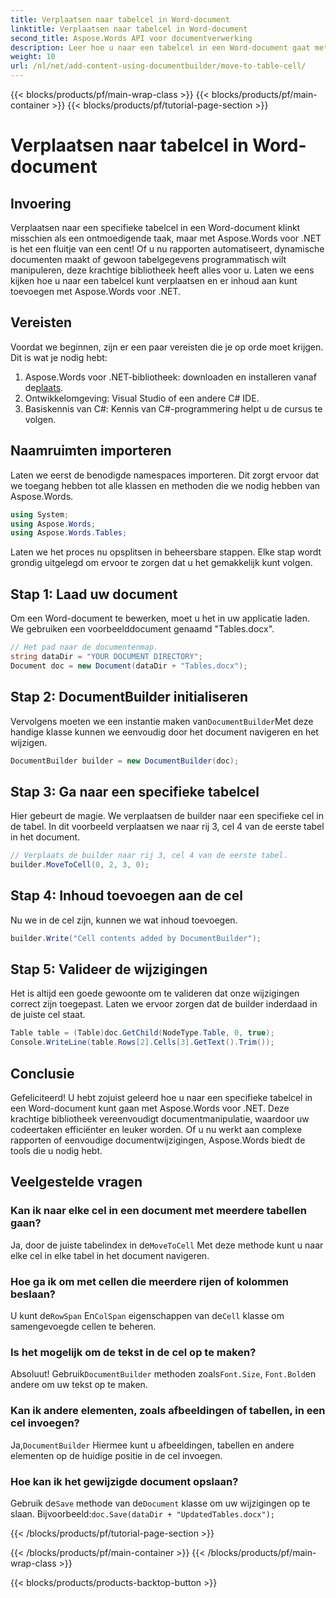 ```yaml
---
title: Verplaatsen naar tabelcel in Word-document
linktitle: Verplaatsen naar tabelcel in Word-document
second_title: Aspose.Words API voor documentverwerking
description: Leer hoe u naar een tabelcel in een Word-document gaat met Aspose.Words voor .NET met deze uitgebreide stapsgewijze handleiding. Perfect voor ontwikkelaars.
weight: 10
url: /nl/net/add-content-using-documentbuilder/move-to-table-cell/
---
```


{{< blocks/products/pf/main-wrap-class >}}
{{< blocks/products/pf/main-container >}}
{{< blocks/products/pf/tutorial-page-section >}}

# Verplaatsen naar tabelcel in Word-document

## Invoering

Verplaatsen naar een specifieke tabelcel in een Word-document klinkt misschien als een ontmoedigende taak, maar met Aspose.Words voor .NET is het een fluitje van een cent! Of u nu rapporten automatiseert, dynamische documenten maakt of gewoon tabelgegevens programmatisch wilt manipuleren, deze krachtige bibliotheek heeft alles voor u. Laten we eens kijken hoe u naar een tabelcel kunt verplaatsen en er inhoud aan kunt toevoegen met Aspose.Words voor .NET.

## Vereisten

Voordat we beginnen, zijn er een paar vereisten die je op orde moet krijgen. Dit is wat je nodig hebt:

1.  Aspose.Words voor .NET-bibliotheek: downloaden en installeren vanaf de[plaats](https://releases.aspose.com/words/net/).
2. Ontwikkelomgeving: Visual Studio of een andere C# IDE.
3. Basiskennis van C#: Kennis van C#-programmering helpt u de cursus te volgen.

## Naamruimten importeren

Laten we eerst de benodigde namespaces importeren. Dit zorgt ervoor dat we toegang hebben tot alle klassen en methoden die we nodig hebben van Aspose.Words.

```csharp
using System;
using Aspose.Words;
using Aspose.Words.Tables;
```

Laten we het proces nu opsplitsen in beheersbare stappen. Elke stap wordt grondig uitgelegd om ervoor te zorgen dat u het gemakkelijk kunt volgen.

## Stap 1: Laad uw document

Om een Word-document te bewerken, moet u het in uw applicatie laden. We gebruiken een voorbeelddocument genaamd "Tables.docx".

```csharp
// Het pad naar de documentenmap.
string dataDir = "YOUR DOCUMENT DIRECTORY";
Document doc = new Document(dataDir + "Tables.docx");
```

## Stap 2: DocumentBuilder initialiseren

 Vervolgens moeten we een instantie maken van`DocumentBuilder`Met deze handige klasse kunnen we eenvoudig door het document navigeren en het wijzigen.

```csharp
DocumentBuilder builder = new DocumentBuilder(doc);
```

## Stap 3: Ga naar een specifieke tabelcel

Hier gebeurt de magie. We verplaatsen de builder naar een specifieke cel in de tabel. In dit voorbeeld verplaatsen we naar rij 3, cel 4 van de eerste tabel in het document.

```csharp
// Verplaats de builder naar rij 3, cel 4 van de eerste tabel.
builder.MoveToCell(0, 2, 3, 0);
```

## Stap 4: Inhoud toevoegen aan de cel

Nu we in de cel zijn, kunnen we wat inhoud toevoegen.

```csharp
builder.Write("Cell contents added by DocumentBuilder");
```

## Stap 5: Valideer de wijzigingen

Het is altijd een goede gewoonte om te valideren dat onze wijzigingen correct zijn toegepast. Laten we ervoor zorgen dat de builder inderdaad in de juiste cel staat.

```csharp
Table table = (Table)doc.GetChild(NodeType.Table, 0, true);
Console.WriteLine(table.Rows[2].Cells[3].GetText().Trim());
```

## Conclusie

Gefeliciteerd! U hebt zojuist geleerd hoe u naar een specifieke tabelcel in een Word-document kunt gaan met Aspose.Words voor .NET. Deze krachtige bibliotheek vereenvoudigt documentmanipulatie, waardoor uw codeertaken efficiënter en leuker worden. Of u nu werkt aan complexe rapporten of eenvoudige documentwijzigingen, Aspose.Words biedt de tools die u nodig hebt.

## Veelgestelde vragen

### Kan ik naar elke cel in een document met meerdere tabellen gaan?
 Ja, door de juiste tabelindex in de`MoveToCell` Met deze methode kunt u naar elke cel in elke tabel in het document navigeren.

### Hoe ga ik om met cellen die meerdere rijen of kolommen beslaan?
 U kunt de`RowSpan` En`ColSpan` eigenschappen van de`Cell` klasse om samengevoegde cellen te beheren.

### Is het mogelijk om de tekst in de cel op te maken?
 Absoluut! Gebruik`DocumentBuilder` methoden zoals`Font.Size`, `Font.Bold`en andere om uw tekst op te maken.

### Kan ik andere elementen, zoals afbeeldingen of tabellen, in een cel invoegen?
 Ja,`DocumentBuilder` Hiermee kunt u afbeeldingen, tabellen en andere elementen op de huidige positie in de cel invoegen.

### Hoe kan ik het gewijzigde document opslaan?
 Gebruik de`Save` methode van de`Document` klasse om uw wijzigingen op te slaan. Bijvoorbeeld:`doc.Save(dataDir + "UpdatedTables.docx");`


{{< /blocks/products/pf/tutorial-page-section >}}

{{< /blocks/products/pf/main-container >}}
{{< /blocks/products/pf/main-wrap-class >}}

{{< blocks/products/products-backtop-button >}}
